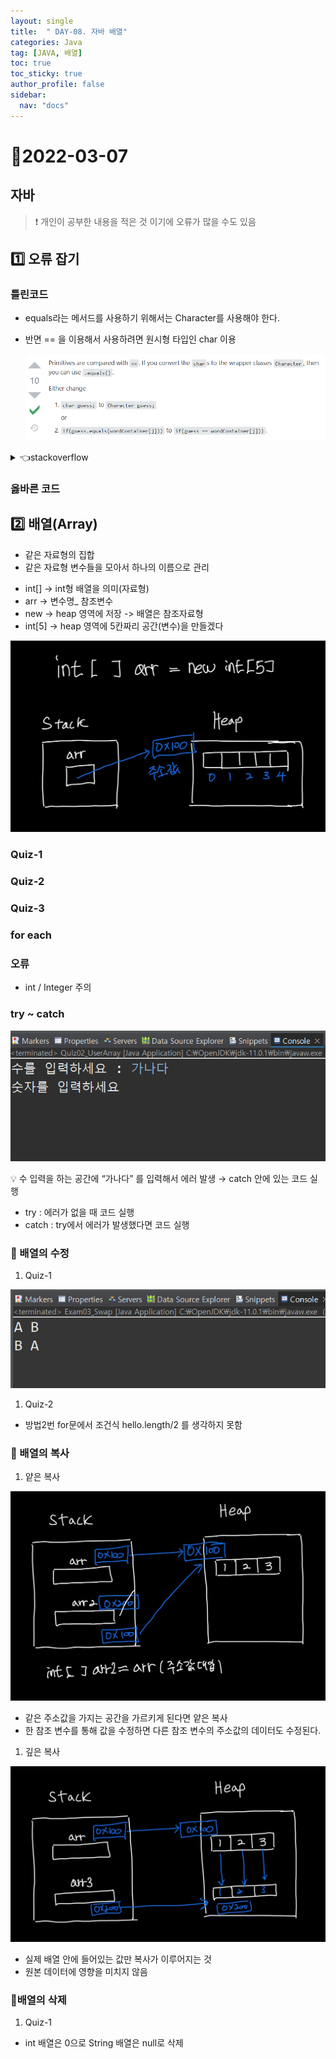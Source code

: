 ```yaml
---
layout: single
title:  " DAY-08. 자바 배열"
categories: Java
tag: [JAVA, 배열]
toc: true
toc_sticky: true
author_profile: false
sidebar:
  nav: "docs"
---
```


# 📌2022-03-07

## 자바
<!--Quote-->

> ❗ 개인이 공부한 내용을 적은 것 이기에 오류가 많을 수도 있음


## **1️⃣** 오류 잡기

### 틀린코드

<script src="https://gist.github.com/kimyeong96/c181cd44eb6f97a5fb6850be12dd260c.js"></script>

- equals라는 메서드를 사용하기 위해서는 Character를 사용해야 한다.
- 반면 == 을 이용해서 사용하려면 원시형 타입인 char 이용

    ![1.png](/assets/images/posts/2022-03-07/1.png)

<details>
<summary>👈stackoverflow </summary>
<div markdown="1">
[https://stackoverflow.com/a/18781579](https://stackoverflow.com/a/18781579) 참조
</div>
</details>


### 옳바른 코드

<script src="https://gist.github.com/kimyeong96/4ad6b9b3f920f1626ec658790303ffc6.js"></script>

## **2️⃣** 배열(Array)

- 같은 자료형의 집합
- 같은 자료형 변수들을 모아서 하나의 이름으로 관리

<script src="https://gist.github.com/kimyeong96/69c49d5ace55940e4e1cf48dff359164.js"></script>

- int[] -> int형 배열을 의미(자료형)
- arr -> 변수명_ 참조변수
- new -> heap 영역에 저장 -> 배열은 참조자료형
- int[5] -> heap 영역에 5칸짜리 공간(변수)을 만들겠다


![2.jpg](/assets/images/posts/2022-03-07/2.jpg)


### Quiz-1

<script src="https://gist.github.com/kimyeong96/4de3ba4f5b24dcc35b9213e755ac3854.js"></script>

### Quiz-2

<script src="https://gist.github.com/kimyeong96/3b342a85da8eb0fa9caa6ca015258b90.js"></script>

### Quiz-3

<script src="https://gist.github.com/kimyeong96/d71f39629f114c416decef11b8de15a9.js"></script>

### for each

<script src="https://gist.github.com/kimyeong96/b9e5553c085beb443c0c3450a6440ce6.js"></script>

### 오류

<script src="https://gist.github.com/kimyeong96/80b007ebf40adb15a6a36f83dff29bf3.js"></script>

- int / Integer 주의

### try ~ catch

<script src="https://gist.github.com/kimyeong96/b0e81c9305219a65498297ea333cbe6b.js"></script>

![3.png](/assets/images/posts/2022-03-07/3.png)

<aside>
💡 수 입력을 하는 공간에 “가나다” 를 입력해서 에러 발생 → catch 안에 있는 코드 실행

</aside>

- try : 에러가 없을 때 코드 실행
- catch : try에서 에러가 발생했다면 코드 실행

### 🔨 배열의 수정

<script src="https://gist.github.com/kimyeong96/87fd46cf879339fbb7e39ca3cf2789e3.js"></script>

1. Quiz-1

<script src="https://gist.github.com/kimyeong96/f02da1805917d135f3e26bab38d156da.js"></script>

![4.png](/assets/images/posts/2022-03-07/4.png)

1. Quiz-2

<script src="https://gist.github.com/kimyeong96/46d6454637df47ae45f1d8f95ed39b48.js"></script>

- 방법2번 for문에서 조건식 hello.length/2 를 생각하지 못함


### 📙 배열의 복사

1. 얕은 복사

<script src="https://gist.github.com/kimyeong96/3e6d981f3572d582db2a99e4768f272a.js"></script>

![5.jpg](/assets/images/posts/2022-03-07/5.jpg)

- 같은 주소값을 가지는 공간을 가르키게 된다면 얕은 복사
- 한 참조 변수를 통해 값을 수정하면 다른 참조 변수의 주소값의 데이터도 수정된다.



1. 깊은 복사

<script src="https://gist.github.com/kimyeong96/eca540c574ef06ae3d3ce1ac375db45d.js"></script>

![6.jpg](/assets/images/posts/2022-03-07/6.jpg)

- 실제 배열 안에 들어있는 값만 복사가 이루어지는 것
- 원본 데이터에 영향을 미치지 않음


### 🧨배열의 삭제
<script src="https://gist.github.com/kimyeong96/1abc29199225e9671215fd686de515d0.js"></script>

1) Quiz-1
<script src="https://gist.github.com/kimyeong96/2a081b5709f8ee493f7d828f67216d16.js"></script>

- int 배열은 0으로 String 배열은 null로 삭제